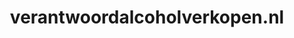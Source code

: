 ---
layout: post
title: "verantwoordalcoholverkopen.nl"
internal_url: "/dutchgov/verantwoordalcoholverkopen.nl.html"
subdomains_count: 2
all_subdomains_count: 2
urls_count: 2
ssl_rank: 0
http_rank: 25
url_link: /data/verantwoordalcoholverkopen.nl/urls.txt
all_subdomains_link: /data/verantwoordalcoholverkopen.nl/all_subdomains.txt
subdomains_link: /data/verantwoordalcoholverkopen.nl/subdomains.txt
categories: dutchgov
---